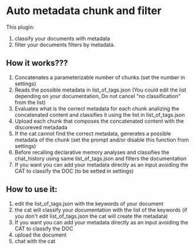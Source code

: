 # Auto metadata chunk and filter

This plugin:
1) classify your documents with metadata 
2) filter your documents filters by metadata.

## How it works???

1) Concatenates a parameterizable number of chunks (set the number in settings)
2) Reads the possible metadata in list_of_tags.json (You could edit the list depending on your documentation, Do not cancel "no classification" from the list)
3) Evaluates what is the correct metadata for each chunk analizing the concatenated content and classifies it using the list in list_of_tags.json
5) Upload each chunk that composes the concatenated content with the discoreved metadada
6) If the cat cannot find the correct metadata, generates a possible metadata of the chunk (set the prompt and/or disable this function from settings)
7) Before recalling declarative memory analyses and classifies the chat_history using same list_of_tags.json and filters the documentation
8) If you want you can add your metadata directly as an input avoiding the CAT to classify the DOC (to be setted in settings)

## How to use it:

1) edit the list_of_tags.json with the keywords of your document
2) the cat will classify your documentation with the list of the keywords (if you don't edit list_of_tags.json the cat will create the metadata)
3) If you want you can add your metadata directly as an input avoiding the CAT to classify the DOC
4) upload the document
5) chat with the cat

